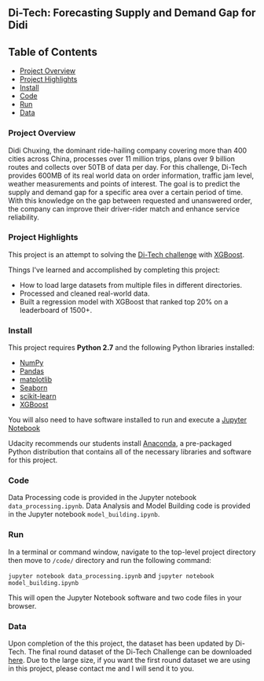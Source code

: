 
## Di-Tech: Forecasting Supply and Demand Gap for Didi


## Table of Contents  
- [Project Overview](#project-overview)
- [Project Highlights](#project-highlights)
- [Install](#install)
- [Code](#code)
- [Run](#run)
- [Data](#data)


### <a name="project-overview"></a>Project Overview

Didi Chuxing, the dominant ride-hailing company covering more than 400 cities across China, processes over 11 million trips, plans over 9 billion routes and collects over 50TB of data per day. For this challenge, Di-Tech provides 600MB of its real world data on order information, traffic jam level, weather measurements and points of interest. The goal is to predict the supply and demand gap for a specific area over a certain period of time. With this knowledge on the gap between requested and unanswered order, the company can improve their driver-rider match and enhance service reliability.


### <a name="project-highlights"></a>Project Highlights

This project is an attempt to solving the [Di-Tech challenge](http://research.xiaojukeji.com/competition/main.action?competitionId=DiTech2016) with [XGBoost](https://xgboost.readthedocs.io/en/latest/).

Things I've learned and accomplished by completing this project:

- How to load large datasets from multiple files in different directories.
- Processed and cleaned real-world data.
- Built a regression model with XGBoost that ranked top 20% on a leaderboard of 1500+.


### <a name="install"></a>Install

This project requires **Python 2.7** and the following Python libraries installed:

- [NumPy](http://www.numpy.org/)
- [Pandas](http://pandas.pydata.org)
- [matplotlib](http://matplotlib.org/)
- [Seaborn](https://stanford.edu/~mwaskom/software/seaborn/)
- [scikit-learn](http://scikit-learn.org/stable/)
- [XGBoost](https://xgboost.readthedocs.io/en/latest/)

You will also need to have software installed to run and execute a [Jupyter Notebook](http://jupyter.org/)

Udacity recommends our students install [Anaconda](https://www.continuum.io/downloads), a pre-packaged Python distribution that contains all of the necessary libraries and software for this project. 


### <a name="code"></a>Code

Data Processing code is provided in the Jupyter notebook `data_processing.ipynb`. Data Analysis and Model Building code is provided in the Jupyter notebook `model_building.ipynb`. 


### <a name="run"></a>Run

In a terminal or command window, navigate to the top-level project directory then move to `/code/` directory and run the following command:

```jupyter notebook data_processing.ipynb```
and
```jupyter notebook model_building.ipynb```

This will open the Jupyter Notebook software and two code files in your browser.


### <a name="data"></a>Data

Upon completion of the this project, the dataset has been updated by Di-Tech. The final round dataset of the Di-Tech Challenge can be downloaded [here](http://research.xiaojukeji.com/competition/detail.action?competitionId=DiTech2016). Due to the large size, if you want the first round dataset we are using in this project, please contact me and I will send it to you.

